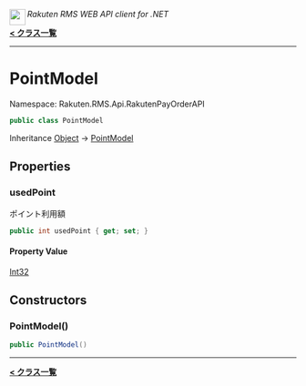 <img align="left" style="height: 2em;" src="https://webservice.rakuten.co.jp/favicon.ico"><em>Rakuten RMS WEB API client for .NET</em>

[**< クラス一覧**](./)
- - -

# PointModel

Namespace: Rakuten.RMS.Api.RakutenPayOrderAPI

```csharp
public class PointModel
```

Inheritance [Object](https://docs.microsoft.com/en-us/dotnet/api/system.object) → [PointModel](./rakuten.rms.api.rakutenpayorderapi.pointmodel)

## Properties

### <a id="properties-usedpoint"/>**usedPoint**

ポイント利用額

```csharp
public int usedPoint { get; set; }
```

#### Property Value

[Int32](https://docs.microsoft.com/en-us/dotnet/api/system.int32)<br>

## Constructors

### <a id="constructors-.ctor"/>**PointModel()**

```csharp
public PointModel()
```


- - -
[**< クラス一覧**](./)
